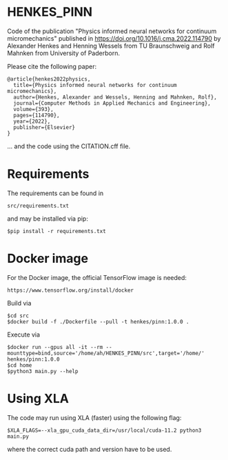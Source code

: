 # HENKES_PINN
Code of the publication "Physics informed neural networks for continuum micromechanics" published in https://doi.org/10.1016/j.cma.2022.114790 by Alexander Henkes and Henning Wessels from TU Braunschweig and Rolf Mahnken from University of Paderborn.

Please cite the following paper:

    @article{henkes2022physics,
      title={Physics informed neural networks for continuum micromechanics},
      author={Henkes, Alexander and Wessels, Henning and Mahnken, Rolf},
      journal={Computer Methods in Applied Mechanics and Engineering},
      volume={393},
      pages={114790},
      year={2022},
      publisher={Elsevier}
    }

... and the code using the CITATION.cff file.

# Requirements
The requirements can be found in
    
    src/requirements.txt

and may be installed via pip:

    $pip install -r requirements.txt

# Docker image
For the Docker image, the official TensorFlow image is needed:

    https://www.tensorflow.org/install/docker

Build via

    $cd src
    $docker build -f ./Dockerfile --pull -t henkes/pinn:1.0.0 .


Execute via

    $docker run --gpus all -it --rm --mounttype=bind,source='/home/ah/HENKES_PINN/src',target='/home/' henkes/pinn:1.0.0 
    $cd home
    $python3 main.py --help

# Using XLA
The code may run using XLA (faster) using the following flag:

    $XLA_FLAGS=--xla_gpu_cuda_data_dir=/usr/local/cuda-11.2 python3 main.py

where the correct cuda path and version have to be used.